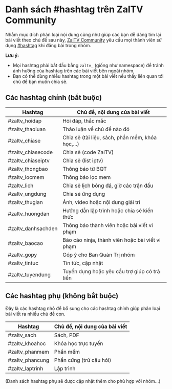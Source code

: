 # Danh sách #hashtag trên ZalTV Community

Nhằm mục đích phân loại nội dung cũng như giúp các bạn dễ dàng tìm lại bài viết theo chủ đề sau này, [ZalTV Community](https://www.facebook.com/groups/zaltv.community/) yêu cầu mọi thành viên sử dụng [#hashtag](https://www.facebook.com/help/587836257914341) khi đăng bài trong nhóm.

**Lưu ý:**
- Mọi hashtag phải bắt đầu bằng `zaltv_` (giống như namespace) để tránh ảnh hưởng của hashtag trên các bài viết bên ngoài nhóm.
- Bạn có thể dùng nhiều hashtag trong một bài viết nếu thấy liên quan tới chủ đề bạn muốn chia sẻ.

## Các hashtag chính (bắt buộc)

| Hashtag            | Chủ đề, nội dung của bài viết                    |
|--------------------|--------------------------------------------------|
| #zaltv_hoidap     | Hỏi đáp, thắc mắc                                |
| #zaltv_thaoluan   | Thảo luận về chủ đề nào đó                       |
| #zaltv_chiase     | Chia sẻ (tài liệu, sách, phần mềm, khóa học,...) |
| #zaltv_chiasecode | Chia sẻ (code ZalTV)                             |
| #zaltv_chiaseiptv | Chia sẻ (list iptv)                              |
| #zaltv_thongbao   | Thông báo từ BQT                                 |
| #zaltv_locmem     | Thông báo lọc mem                                |
| #zaltv_lich       | Chia sẻ lịch bóng đá, giờ các trận đấu           |
| #zaltv_ungdung    | Chia sẻ ứng dụng                                 |
| #zaltv_thugian    | Ảnh, video hoặc nội dung giải trí                |
| #zaltv_huongdan   | Hướng dẫn lập trình hoặc chia sẻ kiến thức       |
| #zaltv_danhsachden| Thông báo thành viên hoặc bài viết vi phạm       |
| #zaltv_baocao     | Báo cáo ninja, thành viên hoặc bài viết vi phạm  |
| #zaltv_gopy       | Góp ý cho Ban Quản Trị nhóm                      |
| #zaltv_tintuc     | Tin tức, cập nhật                                |
| #zaltv_tuyendung  | Tuyển dụng hoặc yêu cầu trợ giúp có trả tiền     |

## Các hashtag phụ (không bắt buộc)

Đây là các hashtag nhỏ để bổ sung cho các hashtag chính giúp phân loại bài viết ra nhiều chủ đề con.

| Hashtag             | Chủ đề, nội dung của bài viết |
|---------------------|-------------------------------|
| #zaltv_sach       | Sách, PDF                     |
| #zaltv_khoahoc      | Khóa học trực tuyến           |
| #zaltv_phanmem    | Phần mềm                      |
| #zaltv_phancung    | Phần cứng (trừ câu hỏi)       |
| #zaltv_laptrinh | Lập trình                     |

(Danh sách hashtag phụ sẽ được cập nhật thêm cho phù hợp với nhóm...)
